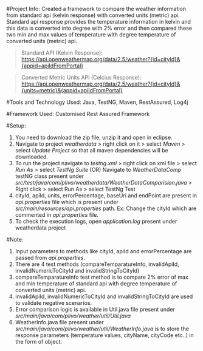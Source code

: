 #Project Info:
Created a framework to compare the weather information from standard api (kelvin response) with converted units (metric) api. Standard api response provides the temperature information in kelvin and this data is converted into degree with 2% error and then compared these two min and max values of temperature with degree temperature of converted units (metric) api.

> Standard API (Kelvin Response): https://api.openweathermap.org/data/2.5/weather?{id=cityId}&{appid=apiIdFromPortal}

> Converted Metric Units API (Celcius Response): https://api.openweathermap.org/data/2.5/weather?{id=cityId}&{units=metric}&{appid=apiIdFromPortal}

#Tools and Technology Used:
Java, TestNG, Maven, RestAssured, Log4j

#Framework Used:
Customised Rest Assured Framework

#Setup:
1. You need to download the zip file, unzip it and open in eclipse.
2. Navigate to project *weatherdata* > right click on it > select *Maven* > select *Update Project* so that all maven dependencies will be downloaded. 
3. To run the project navigate to *testng.xml* > right click on xml file > select *Run As* > select *TestNg Suite* (OR) Navigate to *WeatherDataComp* testNG class present under *src/test/java/com/plivo/weatherdata/WeatherDataComparision.java*  > Right click > select Run As > select TestNg Test
4. cityId, apiId, units, errorPercentage, baseUri and endPoint are present in *api.properties* file which is present under *src/main/resources/api.properties* path.
Ex: Change the cityId which are commented in *api.properties* file.
5. To check the execution logs, open *application.log* present under weatherdata project

#Note: 
1. Input parameters to methods like cityId, apiId and errorPercentage are passed from *api.properties*.
2. There are 4 test methods (compareTemparatureInfo, invalidApiId, invalidNumericToCityId and invalidStringToCityId)
3. compareTemparatureInfo test method is to compare 2% error of max and min temperature of standard api with degree temperature of converted units (metric) api.
4. invalidApiId, invalidNumericToCityId and invalidStringToCityId are used to validate negative scenarios.
5. Error comparison logic is available in Util.java file present under *src/main/java/com/plivo/weather/util/Util.java*
6. WeatherInfo.java file present under *src/main/java/com/plivo/weather/util/WeatherInfo.java* is to store the response parameters (temperature values, cityName, cityCode etc..) in the form of object.




